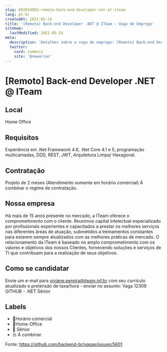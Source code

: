 ```yaml
---
slug: 892019503-remoto-back-end-developer-net-at-iteam
lang: pt-br
createdAt: 2021-05-14
title: '[Remoto] Back-end Developer .NET @ ITeam - Vaga de Emprego'
sitemap:
  lastModified: 2021-05-14
meta:
  description: 'Detalhes sobre a vaga de emprego: [Remoto] Back-end Developer .NET @ ITeam'
  twitter:
    card: summary
    site: '@nawarian'
---
```


# [Remoto] Back-end Developer .NET @ ITeam

<!--
==================================================
POR FAVOR, SÓ POSTE SE A VAGA FOR PARA TRABALHAR COM REACT OU TECNOLOGIAS DO ECOSSISTEMA!

Exemplo: [São Paulo] Developer na NOME DA EMPRESA`
==================================================
-->


## Local

Home Office

## Requisitos

Experiência em .Net Framework 4.6, .Net Core 4.1 e 5, programação multicamadas, DDD, REST, JWT, Arquitetura Limpa/ Hexagonal.


## Contratação

Projeto de 2 meses (Atendimento somente em horário comercial)
Á combinar o regime de contratação.


## Nossa empresa

Há mais de 15 anos presente no mercado, a ITeam oferece o comprometimento com o cliente.
Reunimos capital intelectual especializado por profissionais experientes e capacitados a prestar os melhores serviços nas diferentes áreas de atuação, submetidos a treinamentos constantes para estarem sempre atualizados com as melhores práticas de mercado. 
O relacionamento da ITeam é baseado no amplo comprometimento com os valores e objetivos dos nossos Clientes, fornecendo soluções e serviços de TI que contribuam para a realização de seus objetivos.

## Como se candidatar

Envie um e-mail para viviane.pereira@iteam.inf.br com seu currículo atualizado e pretensão de taxa/hora - enviar no assunto: Vaga 12309 GITHUB - .NET Sênior 

## Labels

- 🏢Horário comercial
- 🏢Home-Office
- 👨 Sênior
- ⚖️ Á combinar

Fonte: https://github.com/backend-br/vagas/issues/5601